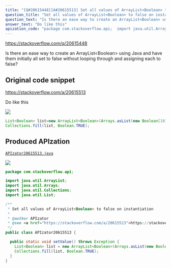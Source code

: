 ```yaml
---
title: "[Q#20615448][A#20615513] Set all values of ArrayList<Boolean> to false on instantiation"
question_title: "Set all values of ArrayList<Boolean> to false on instantiation"
question_text: "Is there an ease way to create an ArrayList<Boolean> using Java and have them initially all set to false without looping through and assigning each to false?"
answer_text: "Do like this"
apization_code: "package com.stackoverflow.api;  import java.util.ArrayList; import java.util.Arrays; import java.util.Collections; import java.util.List;  /**  * Set all values of ArrayList<Boolean> to false on instantiation  *  * @author APIzator  * @see <a href=\"https://stackoverflow.com/a/20615513\">https://stackoverflow.com/a/20615513</a>  */ public class APIzator20615513 {    public static void setValue() throws Exception {     List<Boolean> list = new ArrayList<Boolean>(Arrays.asList(new Boolean[10]));     Collections.fill(list, Boolean.TRUE);   } }"
---
```


https://stackoverflow.com/q/20615448

Is there an ease way to create an ArrayList&lt;Boolean&gt; using Java and have them initially all set to false without looping through and assigning each to false?



## Original code snippet

https://stackoverflow.com/a/20615513

Do like this

<div class="code-logo"><img src="/stackoverflow.png" /></div>

```java
List<Boolean> list=new ArrayList<Boolean>(Arrays.asList(new Boolean[10]));
Collections.fill(list, Boolean.TRUE);
```

## Produced APIzation

[`APIzator20615513.java`](https://github.com/pasqualesalza/apization/raw/main/data/search/APIzator20615513.java)

<div class="code-logo"><img src="/apizator.png" /></div>

```java
package com.stackoverflow.api;

import java.util.ArrayList;
import java.util.Arrays;
import java.util.Collections;
import java.util.List;

/**
 * Set all values of ArrayList<Boolean> to false on instantiation
 *
 * @author APIzator
 * @see <a href="https://stackoverflow.com/a/20615513">https://stackoverflow.com/a/20615513</a>
 */
public class APIzator20615513 {

  public static void setValue() throws Exception {
    List<Boolean> list = new ArrayList<Boolean>(Arrays.asList(new Boolean[10]));
    Collections.fill(list, Boolean.TRUE);
  }
}

```